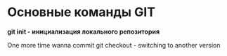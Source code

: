 # Основные команды GIT
**git init - инициализация локального репозитория**

One more time wanna commit
git checkout - switching to another version
